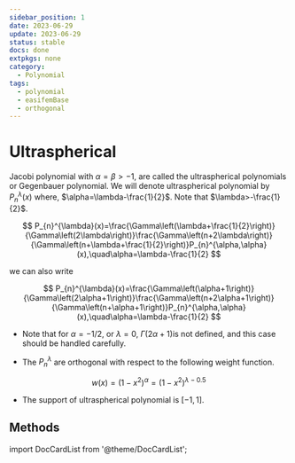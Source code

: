 ```yaml
---
sidebar_position: 1
date: 2023-06-29 
update: 2023-06-29 
status: stable
docs: done
extpkgs: none
category: 
  - Polynomial
tags: 
  - polynomial
  - easifemBase
  - orthogonal
---
```


# Ultraspherical

Jacobi polynomial with $\alpha=\beta>-1$, are called the ultraspherical polynomials or Gegenbauer polynomial. We will denote ultraspherical polynomial by $P_{n}^{\lambda}(x)$ where, $\alpha=\lambda-\frac{1}{2}$. Note that $\lambda>-\frac{1}{2}$.

$$
P_{n}^{\lambda}(x)=\frac{\Gamma\left(\lambda+\frac{1}{2}\right)}{\Gamma\left(2\lambda\right)}\frac{\Gamma\left(n+2\lambda\right)}{\Gamma\left(n+\lambda+\frac{1}{2}\right)}P_{n}^{\alpha,\alpha}(x),\quad\alpha=\lambda-\frac{1}{2}
$$

we can also write

$$
P_{n}^{\lambda}(x)=\frac{\Gamma\left(\alpha+1\right)}{\Gamma\left(2\alpha+1\right)}\frac{\Gamma\left(n+2\alpha+1\right)}{\Gamma\left(n+\alpha+1\right)}P_{n}^{\alpha,\alpha}(x),\quad\alpha=\lambda-\frac{1}{2}
$$

- Note that for $\alpha=-1/2$, or $\lambda=0$, $\Gamma\left(2\alpha+1\right)$is not defined, and this case should be handled carefully.

- The $P_{n}^{\lambda}$ are orthogonal with respect to the following weight function.

$$
w(x)=(1-x^{2})^{\alpha}=(1-x^{2})^{\lambda-0.5}
$$

- The support of ultraspherical polynomial is $[-1,1].$

## Methods

import DocCardList from '@theme/DocCardList';

<DocCardList />
